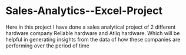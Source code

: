 # Sales-Analytics--Excel-Project
Here in this project  I have done a sales analytical project of 2 different hardware company  Reliable hardware and Atliq hardware. Which will be helpful in  generating insights from the data of how these companies are performing over the period of time
